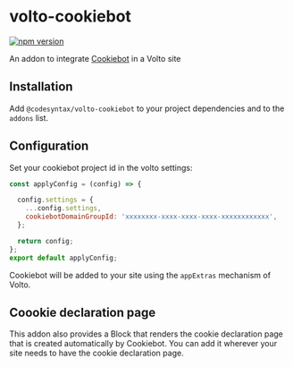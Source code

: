 # volto-cookiebot
[![npm version](https://badge.fury.io/js/@codesyntax%2Fvolto-cookiebot.svg)](https://badge.fury.io/js/@codesyntax%2Fvolto-cookiebot)

An addon to integrate [Cookiebot](https://www.cookiebot.com/es/) in a Volto site


## Installation

Add `@codesyntax/volto-cookiebot` to your project dependencies and to the `addons` list.

## Configuration

Set your cookiebot project id in the volto settings:

```jsx
const applyConfig = (config) => {

  config.settings = {
    ...config.settings,
    cookiebotDomainGroupId: 'xxxxxxxx-xxxx-xxxx-xxxx-xxxxxxxxxxxx',    
  };

  return config;
};
export default applyConfig;

```

Cookiebot will be added to your site using the `appExtras` mechanism of Volto.

## Coookie declaration page

This addon also provides a Block that renders the cookie declaration page that is created automatically by Cookiebot. You can add it wherever your site needs to have the cookie declaration page.

